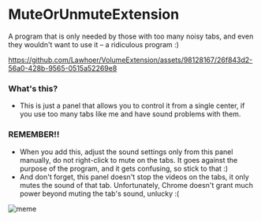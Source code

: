 # MuteOrUnmuteExtension
A program that is only needed by those with too many noisy tabs, and even they wouldn't want to use it – a ridiculous program :)

https://github.com/Lawhoer/VolumeExtension/assets/98128167/26f843d2-56a0-428b-9565-0515a52269e8

### What's this?
- This is just a panel that allows you to control it from a single center, if you use too many tabs like me and have sound problems with them.
### REMEMBER!!
- When you add this, adjust the sound settings only from this panel manually, do not right-click to mute on the tabs. It goes against the purpose of the program, and it gets confusing, so stick to that :)
- And don't forget, this panel doesn't stop the videos on the tabs, it only mutes the sound of that tab. Unfortunately, Chrome doesn't grant much power beyond muting the tab's sound, unlucky :(
  
![meme](https://github.com/Lawhoer/MuteOrUnmuteExtension/assets/98128167/330fad00-ec66-47d2-ac76-f140fd4cb0c8)
